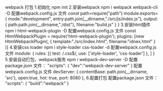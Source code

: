 webpack 打包
1.初始化   npm init 
2.安装webpack    npm i webpack webpack-cli -D
	配置webpack.config.js 文件 
		const path=require("path")
		module.exports={
			mode:"development",
			entry:path.join(__dirname,"./src/js/index.js"),
			output:{
				path:path.join(__dirname,"./dist"),
				filename:"build.js"
			}
		}
3.安装html插件  npm i html-webpack-plugin -D
	配置webpack.config.js 文件 
	const HtmlWebpackPlugin = require('html-webpack-plugin');
	plugins: [new HtmlWebpackPlugin(,
			{
				template:"./src/index.html",
				filename:"idnex.html"
			}
	)]
4.安装css loader   npm i style-loader css-loader -d
	配置webpack.config.js 文件 
	module: {
		rules: [{
			test: /\.css$/,
			use: ['style-loader', 'css-loader']
		}, ]
	}
5.安装自动打包，webpack服务   npm i webpack-dev-server -D
	配置package.json 文件：
	"scripts": {
		"dev":"webpack-dev-server"
	}
	配置webpack.config.js 文件 
	devServer: {
		contentBase: path.join(__dirname, 'src'),
		open:true,
		hot: true,
		port: 8080
	},
6.配置打包
	配置package.json 文件：
	"scripts": {
		"build":"webpack"
	}	